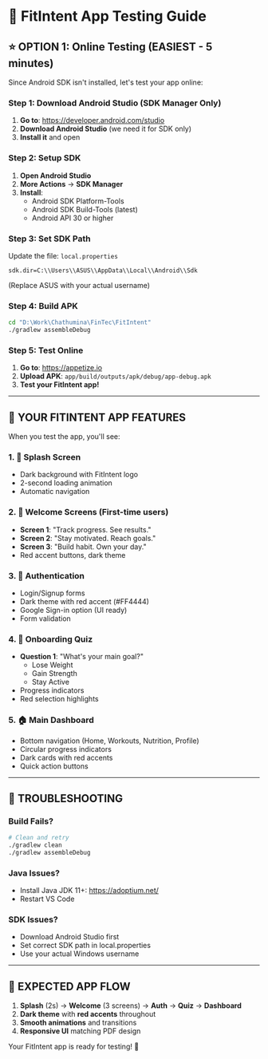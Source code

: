 # 🚀 FitIntent App Testing Guide

## ⭐ OPTION 1: Online Testing (EASIEST - 5 minutes)

Since Android SDK isn't installed, let's test your app online:

### Step 1: Download Android Studio (SDK Manager Only)
1. **Go to**: https://developer.android.com/studio
2. **Download Android Studio** (we need it for SDK only)
3. **Install it** and open

### Step 2: Setup SDK
1. **Open Android Studio**
2. **More Actions** → **SDK Manager**
3. **Install**:
   - Android SDK Platform-Tools
   - Android SDK Build-Tools (latest)
   - Android API 30 or higher

### Step 3: Set SDK Path
Update the file: `local.properties`
```
sdk.dir=C:\\Users\\ASUS\\AppData\\Local\\Android\\Sdk
```
(Replace ASUS with your actual username)

### Step 4: Build APK
```bash
cd "D:\Work\Chathumina\FinTec\FitIntent"
./gradlew assembleDebug
```

### Step 5: Test Online
1. **Go to**: https://appetize.io
2. **Upload APK**: `app/build/outputs/apk/debug/app-debug.apk`
3. **Test your FitIntent app!**

---

## 🎯 YOUR FITINTENT APP FEATURES

When you test the app, you'll see:

### 1. 🚀 Splash Screen
- Dark background with FitIntent logo
- 2-second loading animation
- Automatic navigation

### 2. 👋 Welcome Screens (First-time users)
- **Screen 1**: "Track progress. See results."
- **Screen 2**: "Stay motivated. Reach goals."
- **Screen 3**: "Build habit. Own your day."
- Red accent buttons, dark theme

### 3. 🔐 Authentication
- Login/Signup forms
- Dark theme with red accent (#FF4444)
- Google Sign-in option (UI ready)
- Form validation

### 4. 📝 Onboarding Quiz
- **Question 1**: "What's your main goal?"
  - Lose Weight
  - Gain Strength
  - Stay Active
- Progress indicators
- Red selection highlights

### 5. 🏠 Main Dashboard
- Bottom navigation (Home, Workouts, Nutrition, Profile)
- Circular progress indicators
- Dark cards with red accents
- Quick action buttons

---

## 🔧 TROUBLESHOOTING

### Build Fails?
```bash
# Clean and retry
./gradlew clean
./gradlew assembleDebug
```

### Java Issues?
- Install Java JDK 11+: https://adoptium.net/
- Restart VS Code

### SDK Issues?
- Download Android Studio first
- Set correct SDK path in local.properties
- Use your actual Windows username

---

## 📱 EXPECTED APP FLOW

1. **Splash** (2s) → **Welcome** (3 screens) → **Auth** → **Quiz** → **Dashboard**
2. **Dark theme** with **red accents** throughout
3. **Smooth animations** and transitions
4. **Responsive UI** matching PDF design

Your FitIntent app is ready for testing! 🎉